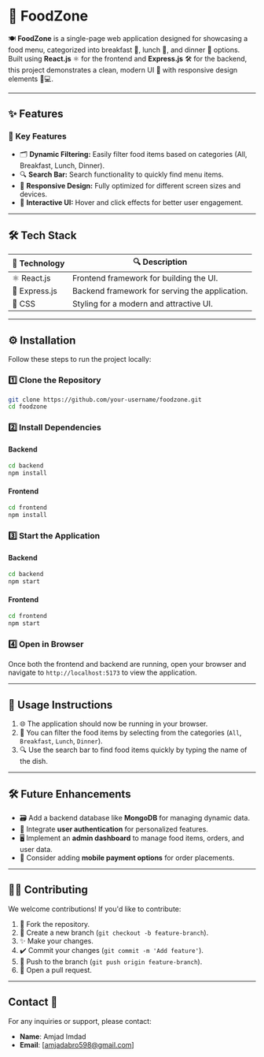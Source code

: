 # 🍴 FoodZone  

🍽️ **FoodZone** is a single-page web application designed for showcasing a food menu, categorized into breakfast 🥞, lunch 🍔, and dinner 🍲 options. Built using **React.js** ⚛️ for the frontend and **Express.js** 🛠️ for the backend, this project demonstrates a clean, modern UI 🎨 with responsive design elements 📱💻.

---

## ✨ Features  

### 🌟 Key Features  

- 🗂️ **Dynamic Filtering:** Easily filter food items based on categories (All, Breakfast, Lunch, Dinner).  
- 🔍 **Search Bar:** Search functionality to quickly find menu items.  
- 📱 **Responsive Design:** Fully optimized for different screen sizes and devices.  
- 🎨 **Interactive UI:** Hover and click effects for better user engagement.  

---

## 🛠️ Tech Stack  

| 🧰 Technology | 🔍 Description                                    |
| ------------- | ---------------------------------------------- |
| ⚛️ React.js   | Frontend framework for building the UI.        |
| 🚀 Express.js | Backend framework for serving the application. |
| 🎨 CSS        | Styling for a modern and attractive UI.        |

---

## ⚙️ Installation  

Follow these steps to run the project locally:  

### 1️⃣ Clone the Repository  

```bash
git clone https://github.com/your-username/foodzone.git
cd foodzone
```

### 2️⃣ Install Dependencies

#### Backend

```bash
cd backend
npm install
```

#### Frontend

```bash
cd frontend
npm install
```

### 3️⃣ Start the Application

#### Backend

```bash
cd backend
npm start
```

#### Frontend

```bash
cd frontend
npm start
```

### 4️⃣ Open in Browser

Once both the frontend and backend are running, open your browser and navigate to `http://localhost:5173` to view the application.

---

## 🔧 Usage Instructions

1. 🌐 The application should now be running in your browser.
2. 🔘 You can filter the food items by selecting from the categories (`All`, `Breakfast`, `Lunch`, `Dinner`).
3. 🔍 Use the search bar to find food items quickly by typing the name of the dish.

---

## 🛠️ Future Enhancements

- 🗃️ Add a backend database like **MongoDB** for managing dynamic data.
- 👤 Integrate **user authentication** for personalized features.
- 🖥️ Implement an **admin dashboard** to manage food items, orders, and user data.
- 📱 Consider adding **mobile payment options** for order placements.

---

## 🧑‍💻 Contributing

We welcome contributions! If you'd like to contribute:

1. 🍴 Fork the repository.
2. 🌱 Create a new branch (`git checkout -b feature-branch`).
3. ✨ Make your changes.
4. ✔️ Commit your changes (`git commit -m 'Add feature'`).
5. 🔄 Push to the branch (`git push origin feature-branch`).
6. 📨 Open a pull request.

---

## Contact 📧

For any inquiries or support, please contact:

- **Name**: Amjad Imdad
- **Email**: [amjadabro598@gmail.com]
